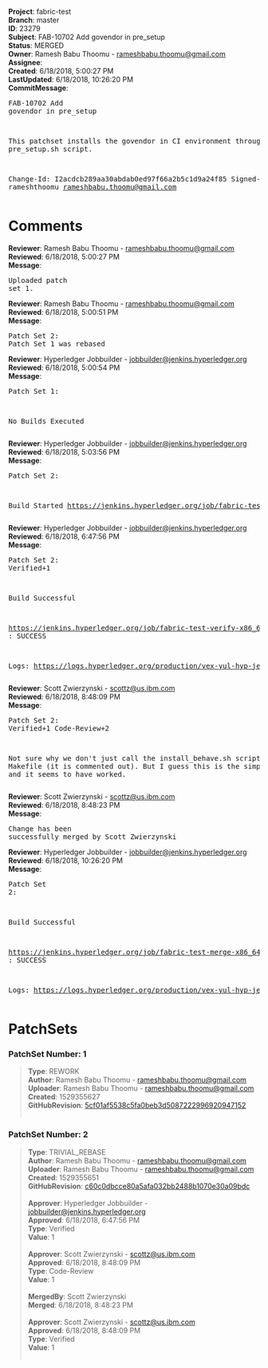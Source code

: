 <strong>Project</strong>: fabric-test<br><strong>Branch</strong>: master<br><strong>ID</strong>: 23279<br><strong>Subject</strong>: FAB-10702 Add govendor in pre_setup<br><strong>Status</strong>: MERGED<br><strong>Owner</strong>: Ramesh Babu Thoomu - rameshbabu.thoomu@gmail.com<br><strong>Assignee</strong>:<br><strong>Created</strong>: 6/18/2018, 5:00:27 PM<br><strong>LastUpdated</strong>: 6/18/2018, 10:26:20 PM<br><strong>CommitMessage</strong>:<br><pre>FAB-10702 Add govendor in pre_setup

This patchset installs the govendor in CI environment
through pre_setup.sh script.

Change-Id: I2acdcb289aa30abdab0ed97f66a2b5c1d9a24f85
Signed-off-by: rameshthoomu <rameshbabu.thoomu@gmail.com>
</pre><h1>Comments</h1><strong>Reviewer</strong>: Ramesh Babu Thoomu - rameshbabu.thoomu@gmail.com<br><strong>Reviewed</strong>: 6/18/2018, 5:00:27 PM<br><strong>Message</strong>: <pre>Uploaded patch set 1.</pre><strong>Reviewer</strong>: Ramesh Babu Thoomu - rameshbabu.thoomu@gmail.com<br><strong>Reviewed</strong>: 6/18/2018, 5:00:51 PM<br><strong>Message</strong>: <pre>Patch Set 2: Patch Set 1 was rebased</pre><strong>Reviewer</strong>: Hyperledger Jobbuilder - jobbuilder@jenkins.hyperledger.org<br><strong>Reviewed</strong>: 6/18/2018, 5:00:54 PM<br><strong>Message</strong>: <pre>Patch Set 1:

No Builds Executed</pre><strong>Reviewer</strong>: Hyperledger Jobbuilder - jobbuilder@jenkins.hyperledger.org<br><strong>Reviewed</strong>: 6/18/2018, 5:03:56 PM<br><strong>Message</strong>: <pre>Patch Set 2:

Build Started https://jenkins.hyperledger.org/job/fabric-test-verify-x86_64/1424/</pre><strong>Reviewer</strong>: Hyperledger Jobbuilder - jobbuilder@jenkins.hyperledger.org<br><strong>Reviewed</strong>: 6/18/2018, 6:47:56 PM<br><strong>Message</strong>: <pre>Patch Set 2: Verified+1

Build Successful 

https://jenkins.hyperledger.org/job/fabric-test-verify-x86_64/1424/ : SUCCESS

Logs: https://logs.hyperledger.org/production/vex-yul-hyp-jenkins-3/fabric-test-verify-x86_64/1424</pre><strong>Reviewer</strong>: Scott Zwierzynski - scottz@us.ibm.com<br><strong>Reviewed</strong>: 6/18/2018, 8:48:09 PM<br><strong>Message</strong>: <pre>Patch Set 2: Verified+1 Code-Review+2

Not sure why we don't just call the install_behave.sh script from the Makefile (it is commented out). But I guess this is the simplest option, and it seems to have worked.</pre><strong>Reviewer</strong>: Scott Zwierzynski - scottz@us.ibm.com<br><strong>Reviewed</strong>: 6/18/2018, 8:48:23 PM<br><strong>Message</strong>: <pre>Change has been successfully merged by Scott Zwierzynski</pre><strong>Reviewer</strong>: Hyperledger Jobbuilder - jobbuilder@jenkins.hyperledger.org<br><strong>Reviewed</strong>: 6/18/2018, 10:26:20 PM<br><strong>Message</strong>: <pre>Patch Set 2:

Build Successful 

https://jenkins.hyperledger.org/job/fabric-test-merge-x86_64/332/ : SUCCESS

Logs: https://logs.hyperledger.org/production/vex-yul-hyp-jenkins-3/fabric-test-merge-x86_64/332</pre><h1>PatchSets</h1><h3>PatchSet Number: 1</h3><blockquote><strong>Type</strong>: REWORK<br><strong>Author</strong>: Ramesh Babu Thoomu - rameshbabu.thoomu@gmail.com<br><strong>Uploader</strong>: Ramesh Babu Thoomu - rameshbabu.thoomu@gmail.com<br><strong>Created</strong>: 1529355627<br><strong>GitHubRevision</strong>: [5cf01af5538c5fa0beb3d5087222996920947152](https://github.com/hyperledger/fabric-test/commit/5cf01af5538c5fa0beb3d5087222996920947152)<br><br></blockquote><h3>PatchSet Number: 2</h3><blockquote><strong>Type</strong>: TRIVIAL_REBASE<br><strong>Author</strong>: Ramesh Babu Thoomu - rameshbabu.thoomu@gmail.com<br><strong>Uploader</strong>: Ramesh Babu Thoomu - rameshbabu.thoomu@gmail.com<br><strong>Created</strong>: 1529355651<br><strong>GitHubRevision</strong>: [c60c0dbcce80a5afa032bb2488b1070e30a09bdc](https://github.com/hyperledger/fabric-test/commit/c60c0dbcce80a5afa032bb2488b1070e30a09bdc)<br><br><strong>Approver</strong>: Hyperledger Jobbuilder - jobbuilder@jenkins.hyperledger.org<br><strong>Approved</strong>: 6/18/2018, 6:47:56 PM<br><strong>Type</strong>: Verified<br><strong>Value</strong>: 1<br><br><strong>Approver</strong>: Scott Zwierzynski - scottz@us.ibm.com<br><strong>Approved</strong>: 6/18/2018, 8:48:09 PM<br><strong>Type</strong>: Code-Review<br><strong>Value</strong>: 1<br><br><strong>MergedBy</strong>: Scott Zwierzynski<br><strong>Merged</strong>: 6/18/2018, 8:48:23 PM<br><br><strong>Approver</strong>: Scott Zwierzynski - scottz@us.ibm.com<br><strong>Approved</strong>: 6/18/2018, 8:48:09 PM<br><strong>Type</strong>: Verified<br><strong>Value</strong>: 1<br><br></blockquote>